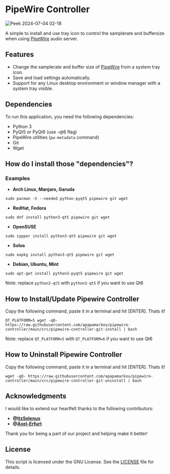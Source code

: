 # PipeWire Controller

![Peek 2024-07-04 02-18](https://github.com/apapamarkou/pipewire_controller/assets/42995877/32536db2-a461-4078-896c-573e77dd7092)

A simple to install and use tray icon to control the samplerate and buffersize when using [PipeWire](https://pipewire.org/) audio server.

## Features

- Change the samplerate and buffer size of [PipeWire](https://pipewire.org/) from a system tray icon.
- Save and load settings automatically.
- Support for any Linux desktop environment or window manager with a system tray visible.

## Dependencies

To run this application, you need the following dependencies:

- Python 3
- PyQt5 or PyQt6 (use -qt6 flag)
- PipeWire utilities (`pw-metadata` command)
- Git
- Wget

## How do I install those "dependencies"?

### Examples

- **Arch Linux, Manjaro, Garuda**
```
sudo pacman -S --needed python-pyqt5 pipewire git wget
```

- **RedHat, Fedora** 
```
sudo dnf install python3-qt5 pipewire git wget
```

- **OpenSUSE** 
```
sudo zypper install python3-qt5 pipewire git wget
```

- **Solus** 
```
sudo eopkg install python3-qt5 pipewire git wget
```

- **Debian, Ubuntu, Mint** 
```
sudo apt-get install python3-pyqt5 pipewire git wget
```

Note: replace `python3-qt5` with `python3-qt5` if you want to use Qt6

## How to Install/Update Pipewire Controller

Copy the following command, paste it in a terminal and hit [ENTER]. Thats it!
```
QT_PLATFORM=5 wget -qO- https://raw.githubusercontent.com/apapamarkou/pipewire-controller/main/src/pipewire-controller-git-install | bash
```

Note: replace `QT_PLATFORM=5` with `QT_PLATFORM=6` if you want to use Qt6

## How to Uninstall Pipewire Controller

Copy the following command, paste it in a terminal and hit [ENTER]. Thats it!
```
wget -qO- https://raw.githubusercontent.com/apapamarkou/pipewire-controller/main/src/pipewire-controller-git-uninstall | bash
```

## Acknowledgments

I would like to extend our heartfelt thanks to the following contributors:

- **@[ItzSelenux](https://github.com/ItzSelenux)**
- **@[Axel-Erfurt](https://github.com/Axel-Erfurt)**

Thank you for being a part of our project and helping make it better!

## License

This script is licensed under the GNU License. See the [LICENSE](LICENSE) file for details.



